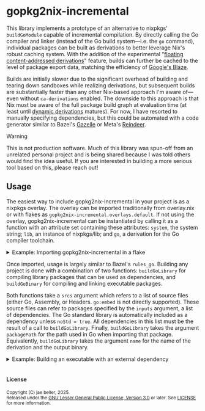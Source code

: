 # gopkg2nix-incremental

This library implements a prototype of an alternative to nixpkgs'
`buildGoModule` capable of incremental compilation. By directly calling
the Go compiler and linker (instead of the Go build system—i.e. the `go`
command), individual packages can be built as derivations to better leverage
Nix's robust caching system. With the addition of the experimental "[floating
content-addressed derivations](https://github.com/NixOS/nix/issues/4087)"
feature, builds can further be cached to the level of package export data,
matching the efficiency of
[Google's Blaze](https://jayconrod.com/posts/112/export-data--the-secret-of-go-s-fast-builds).

Builds are initially slower due to the significant overhead of building and
tearing down sandboxes while realizing derivations, but subsequent builds
are substantially faster than any other Nix-based approach I'm aware of—even
without `ca-derivations` enabled. The downside to this approach is that Nix
must be aware of the full package build graph at evaluation time (at least until
[dynamic derivations](https://github.com/NixOS/nix/issues/6316) matures). For
now, I have resorted to manually specifying dependencies, but this could be
automated with a code generator similar to Bazel's
[Gazelle](https://github.com/bazel-contrib/bazel-gazelle) or Meta's
[Reindeer](https://github.com/facebookincubator/reindeer).

> [!WARNING]
> This is not production software. Much of this library was spun-off from an
> unrelated personal project and is being shared because I was told others would
> find the idea useful. If you are interested in building a more serious tool
> based on this, please reach out!

## Usage

The easiest way to include gopkg2nix-incremental in your project is as a nixpkgs
overlay. The overlay can be imported traditionally from overlay.nix or with
flakes as `gopkg2nix-incremental.overlays.default`. If not using the overlay,
gopkg2nix-incremental can be instantiated by calling it as a function with
an attribute set containing these attributes: `system`, the system string;
`lib`, an instance of nixpkgs/lib; and `go`, a derivation for the Go compiler
toolchain.

<details>
<summary>Example: Importing gopkg2nix-incremental in a flake</summary>

<br />

```nix
{
  inputs = {
    nixpkgs.url = "github:nixos/nixpkgs/nixos-unstable";
    gopkg2nix-incremental.url = "github:jbellerb/gopkg2nix-incremental";
  };

  outputs =
    { self, nixpkgs, ... }@inputs:
    let
      systems = [
        "x86_64-linux"
        "aarch64-darwin"
        "x86_64-darwin"
      ];
    in
    builtins.foldl' nixpkgs.lib.recursiveUpdate { } (
      builtins.map (
        system:
        let
          pkgs = import nixpkgs {
            inherit system;
            overlays = [ inputs.gopkg2nix-incremental.overlays.default ];
          };

          # or if not using an overlay
          goLib = import inputs.gopkg2nix-incremental {
            inherit system;
            inherit (pkgs) lib go;
          };

        in
        {
          ...
        }
      ) systems
    );
}
```

</details>

Once imported, usage is largely similar to Bazel's `rules_go`. Building any
project is done with a combination of two functions: `buildGoLibrary` for
compiling library packages that can be used as dependencies, and `buildGoBinary`
for compiling and linking executable packages.

Both functions take a `srcs` argument which refers to a list of source files
(either Go, Assembly, or Headers. `go:embed` is not directly supported). These
source files can refer to packages specified by the `inputs` argument, a list of
dependencies. The Go standard library is automatically included as a dependency
unless `noStd = true`. All dependencies in this list must be the result of
a call to `buildGoLibrary`. Finally, `buildGoLibrary` takes the argument
`packagePath` for the path used in Go when importing that package. Equivalently,
`buildGoLibrary` takes the argument `name` for the name of the derivation and
the output binary.

<details>
<summary>Example: Building an executable with an external dependency</summary>

<br />

In this example we will build a simple command line utility that converts
between currencies using the foreign exchange data published by the
[European Central Bank](https://www.ecb.europa.eu/stats/policy_and_exchange_rates/euro_reference_exchange_rates/html/index.en.html).
Create a `flake.nix` for compiling the binary:

```nix
{
  inputs = {
    nixpkgs.url = "github:nixos/nixpkgs/nixos-unstable";
    gopkg2nix-incremental.url = "github:jbellerb/gopkg2nix-incremental";
  };

  outputs =
    { self, nixpkgs, ... }@inputs:
    let
      systems = [
        "x86_64-linux"
        "aarch64-darwin"
        "x86_64-darwin"
      ];
    in
    builtins.foldl' nixpkgs.lib.recursiveUpdate { } (
      builtins.map (
        system:
        let
          pkgs = import nixpkgs {
            inherit system;
            overlays = [ inputs.gopkg2nix-incremental.overlays.default ];
          };

        in
        {
          packages."${system}".default = pkgs.buildGoBinary {
            name = "currency";
            srcs = [ ./currency.go ];
          };
        }
      ) systems
    );
}
```

And now the source of the program, `currency.go`:

```go
package main

import (
	"encoding/xml"
	"flag"
	"fmt"
	"log"
	"net/http"
)

const source = "https://www.ecb.europa.eu/stats/eurofxref/eurofxref-daily.xml"

type ReferenceRates struct {
	Date       string `xml:"time,attr"`
	Currencies []struct {
		Name string  `xml:"currency,attr"`
		Rate float64 `xml:"rate,attr"`
	} `xml:"Cube"`
}

var rates = map[string]float64{"EUR": 1.0}

func currencyRate(name string) float64 {
	value, ok := rates[name]
	if !ok {
		log.Fatalf("unsupported currency: %s", name)
	}
	return value
}

func main() {
	log.SetFlags(0)
	from := flag.String("f", "USD", "currency to convert from")
	to := flag.String("t", "EUR", "currency to convert to")
	n := flag.Float64("n", 1.0, "quantity of currency to convert")
	flag.Parse()

	res, err := http.Get(source)
	if err != nil {
		log.Fatal(err)
	}
	defer res.Body.Close()
	decoder := xml.NewDecoder(res.Body)

	var envelope struct {
		Data ReferenceRates `xml:"Cube>Cube"`
	}
	if err := decoder.Decode(&envelope); err != nil {
		log.Fatalf("failed to parse currency data: %v", err)
	}
	for _, currency := range envelope.Data.Currencies {
		rates[currency.Name] = currency.Rate
	}

	fmt.Printf(
		"%s %.2f = %s %.2f (on %s)\n",
		*from, *n, *to, *n*currencyRate(*to)/currencyRate(*from), envelope.Data.Date,
	)
}
```

Try it out! If this is your first time compiling, it may take a while to
build the standard library. Depending on how frequently you run garbage
collection, it may be helpful to create garbage collector roots for
`pkgs.goPackages.std.export` and `pkgs.goPackages.std.lib`.

```console
$ nix run . -- -f INR -t ISK -n 150
INR 150.00 = ISK 223.98 (on 2025-05-26)
````

It would be nice to have the currencies formatted in their local formatting.
This can be done with the `golang.org/x/text/currency` package. While that
package doesn't have any external dependencies, it does use quite a few internal
modules which all have to be manually specified so Nix knows the correct order
to build them in. These lists get quite long so I prefer to keep them in a
separate file. Create a new file called `third-party.nix`: 

<details>
<summary>Show contents of third-party.nix</summary>

<br />

```nix
{ buildGoLibrary, fetchgit }:

let
  src = src: prefix: builtins.map (path: "${srcs."${src}"}/${prefix}/${path}");

  srcs = {
    "golang.org/x/text" = fetchgit {
      url = "https://go.googlesource.com/text";
      rev = "700cc20645cf719b928f5fce7e07528c4f7fa601";
      hash = "sha256-jibU2+7j+NLUORjR5uGMjn88BAbCPZWQX05fQKsYJeU=";
    };
  };

  goPackages = {
    "golang.org/x/text/currency" = buildGoLibrary {
      packagePath = "golang.org/x/text/currency";
      srcs = src "golang.org/x/text" "currency" [
        "common.go"
        "currency.go"
        "format.go"
        "query.go"
        "tables.go"
      ];
      imports = [
        goPackages."golang.org/x/text/internal/format"
        goPackages."golang.org/x/text/internal/language/compact"
        goPackages."golang.org/x/text/internal/number"
        goPackages."golang.org/x/text/internal/tag"
        goPackages."golang.org/x/text/language"
      ];
    };

    "golang.org/x/text/internal/format" = buildGoLibrary {
      packagePath = "golang.org/x/text/internal/format";
      srcs = src "golang.org/x/text" "internal/format" [
        "format.go"
        "parser.go"
      ];
      imports = [ goPackages."golang.org/x/text/language" ];
    };

    "golang.org/x/text/internal/language" = buildGoLibrary {
      packagePath = "golang.org/x/text/internal/language";
      srcs = src "golang.org/x/text" "internal/language" [
        "common.go"
        "compact.go"
        "compose.go"
        "coverage.go"
        "language.go"
        "lookup.go"
        "match.go"
        "parse.go"
        "tables.go"
        "tags.go"
      ];
      imports = [ goPackages."golang.org/x/text/internal/tag" ];
    };

    "golang.org/x/text/internal/language/compact" = buildGoLibrary {
      packagePath = "golang.org/x/text/internal/language/compact";
      srcs = src "golang.org/x/text" "internal/language/compact" [
        "compact.go"
        "language.go"
        "parents.go"
        "tables.go"
        "tags.go"
      ];
      imports = [ goPackages."golang.org/x/text/internal/language" ];
    };

    "golang.org/x/text/internal/number" = buildGoLibrary {
      packagePath = "golang.org/x/text/internal/number";
      srcs = src "golang.org/x/text" "internal/number" [
        "common.go"
        "decimal.go"
        "format.go"
        "number.go"
        "pattern.go"
        "roundingmode_string.go"
        "tables.go"
      ];
      imports = [
        goPackages."golang.org/x/text/internal/language/compact"
        goPackages."golang.org/x/text/internal/stringset"
        goPackages."golang.org/x/text/language"
      ];
    };

    "golang.org/x/text/internal/stringset" = buildGoLibrary {
      packagePath = "golang.org/x/text/internal/stringset";
      srcs = src "golang.org/x/text" "internal/stringset" [ "set.go" ];
    };

    "golang.org/x/text/internal/tag" = buildGoLibrary {
      packagePath = "golang.org/x/text/internal/tag";
      srcs = src "golang.org/x/text" "internal/tag" [ "tag.go" ];
    };

    "golang.org/x/text/language" = buildGoLibrary {
      packagePath = "golang.org/x/text/language";
      srcs = src "golang.org/x/text" "language" [
        "coverage.go"
        "doc.go"
        "language.go"
        "match.go"
        "parse.go"
        "tables.go"
        "tags.go"
      ];
      imports = [
        goPackages."golang.org/x/text/internal/language"
        goPackages."golang.org/x/text/internal/language/compact"
      ];
    };
  };

in
goPackages
```

</details>

Now with our dependencies set up, we can import this into our flake and register
the currency package as an import of our app.

```diff
           pkgs = import nixpkgs {
             inherit system;
             overlays = [ inputs.gopkg2nix-incremental.overlays.default ];
           };
+
+          thirdParty = pkgs.callPackage ./third-party.nix {};
 
         in
         {
           packages."${system}" = {
             default = pkgs.buildGoBinary {
               name = "currency";
               srcs = [ ./currency.go ];
+              imports = [ thirdParty."golang.org/x/text/currency" ];
             };
           };
         }
```

Finally, the package can be used in our program's code.

```diff
 	"fmt"
 	"log"
 	"net/http"
+
+	"golang.org/x/text/currency"
 )
 
 const source = "https://www.ecb.europa.eu/stats/eurofxref/eurofxref-daily.xml"
...
 		rates[currency.Name] = currency.Rate
 	}
 
+	fromRate, fromUnit := currencyRate(*from), currency.MustParseISO(*from)
+	toRate, toUnit := currencyRate(*to), currency.MustParseISO(*to)
+	fromAmount, toAmount := fromUnit.Amount(*n), toUnit.Amount(*n*toRate/fromRate)
 
 	fmt.Printf(
-		"%s %.2f = %s %.2f (on %s)\n",
-		*from, *n, *to, *n*currencyRate(*to)/currencyRate(*from), envelope.Data.Date,
+		"%v = %v (on %s)\n",
+		currency.Symbol(fromAmount), currency.Symbol(toAmount), envelope.Data.Date,
 	)
 }
```

And our app now returns values with nice formatting!

```console
$ nix run . -- -f INR -t ISK -n 150
₹ 150.00 = ISK 224 (on 2025-05-26)
````

</details>

<br />

#### License

<sup>
Copyright (C) jae beller, 2025.
</sup>
<br />
<sup>
Released under the <a href="https://www.gnu.org/licenses/lgpl-3.0.txt">GNU Lesser General Public License, Version 3.0</a> or later. See <a href="LICENSE">LICENSE</a> for more information.
</sup>
